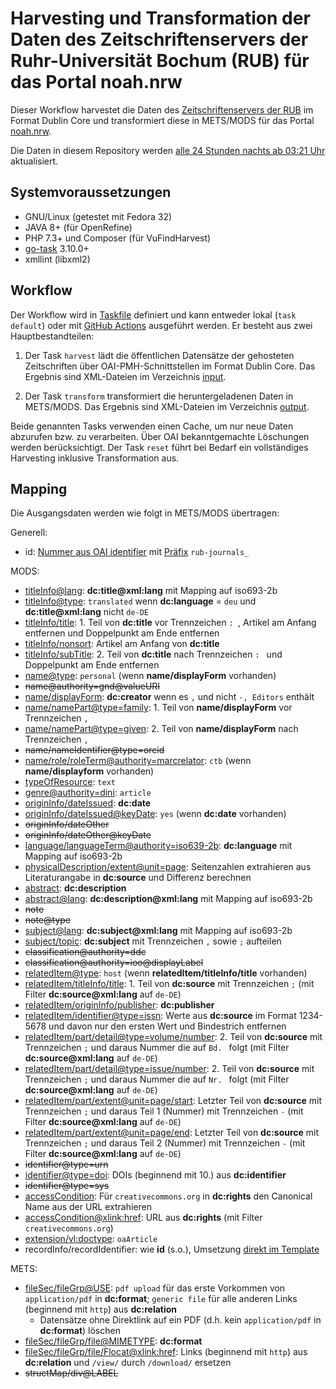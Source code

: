 # Harvesting und Transformation der Daten des Zeitschriftenservers der Ruhr-Universität Bochum (RUB) für das Portal noah.nrw

Dieser Workflow harvestet die Daten des [Zeitschriftenservers der RUB](https://www.ub.ruhr-uni-bochum.de/Informationen/publishing.html) im Format Dublin Core und transformiert diese in METS/MODS für das Portal [noah.nrw](https://noah.nrw/).

Die Daten in diesem Repository werden [alle 24 Stunden nachts ab 03:21 Uhr](.github/workflows/default.yml#L6) aktualisiert.

## Systemvoraussetzungen

- GNU/Linux (getestet mit Fedora 32)
- JAVA 8+ (für OpenRefine)
- PHP 7.3+ und Composer (für VuFindHarvest)
- [go-task](https://github.com/go-task/task) 3.10.0+
- xmllint (libxml2)

## Workflow

Der Workflow wird in [Taskfile](Taskfile.yml) definiert und kann entweder lokal (`task default`) oder mit [GitHub Actions](.github/workflows/) ausgeführt werden. Er besteht aus zwei Hauptbestandteilen:

1. Der Task `harvest` lädt die öffentlichen Datensätze der gehosteten Zeitschriften über OAI-PMH-Schnittstellen im Format Dublin Core. Das Ergebnis sind XML-Dateien im Verzeichnis [input](input).

2. Der Task `transform` transformiert die heruntergeladenen Daten in METS/MODS. Das Ergebnis sind XML-Dateien im Verzeichnis [output](output).

Beide genannten Tasks verwenden einen Cache, um nur neue Daten abzurufen bzw. zu verarbeiten. Über OAI bekanntgemachte Löschungen werden berücksichtigt. Der Task `reset` führt bei Bedarf ein vollständiges Harvesting inklusive Transformation aus.

## Mapping

Die Ausgangsdaten werden wie folgt in METS/MODS übertragen:

Generell:

* id: [Nummer aus OAI identifier](config/harvest.ini) mit [Präfix](config/02-id.json) `rub-journals_`

MODS:

* [titleInfo@lang](config/04-titleInfo.json): **dc:title@xml:lang** mit Mapping auf iso693-2b
* [titleInfo@type](config/04-titleInfo.json): `translated` wenn **dc:language** = `deu` und **dc:title@xml:lang** nicht `de-DE`
* [titleInfo/title](config/04-titleInfo.json): 1. Teil von **dc:title** vor Trennzeichen `: `, Artikel am Anfang entfernen und Doppelpunkt am Ende entfernen
* [titleInfo/nonsort](config/04-titleInfo.json): Artikel am Anfang von **dc:title**
* [titleInfo/subTitle](config/04-titleInfo.json): 2. Teil von **dc:title** nach Trennzeichen `: ` und Doppelpunkt am Ende entfernen
* [name@type](config/04-name.json): `personal` (wenn **name/displayForm** vorhanden)
* ~~name@authority=gnd@valueURI~~
* [name/displayForm](config/04-name.json): **dc:creator** wenn es `,` und nicht `-, Editors` enthält
* [name/namePart@type=family](config/04-name.json): 1. Teil von **name/displayForm** vor Trennzeichen `, `
* [name/namePart@type=given](config/04-name.json): 2. Teil von **name/displayForm** nach Trennzeichen `, `
* ~~name/nameIdentifier@type=orcid~~
* [name/role/roleTerm@authority=marcrelator](config/04-name.json): `ctb` (wenn **name/displayform** vorhanden)
* [typeOfResource](config/template.txt): `text`
* [genre@authority=dini](config/04-genre.json): `article`
* [originInfo/dateIssued](config/04-originInfo.json): **dc:date**
* [originInfo/dateIssued@keyDate](config/04-originInfo.json): `yes` (wenn **dc:date** vorhanden)
* ~~originInfo/dateOther~~
* ~~originInfo/dateOther@keyDate~~
* [language/languageTerm@authority=iso639-2b](config/04-language.json): **dc:language** mit Mapping auf iso693-2b
* [physicalDescription/extent@unit=page](config/04-physicalDescription.json): Seitenzahlen extrahieren aus Literaturangabe in **dc:source** und Differenz berechnen
* [abstract](config/04-abstract.json): **dc:description**
* [abstract@lang](config/04-abstract.json): **dc:description@xml:lang** mit Mapping auf iso693-2b
* ~~note~~
* ~~note@type~~
* [subject@lang](config/04-subject.json): **dc:subject@xml:lang** mit Mapping auf iso693-2b
* [subject/topic](config/04-subject.json): **dc:subject** mit Trennzeichen `,` sowie `;` aufteilen
* ~~classification@authority=ddc~~
* ~~classification@authority=ioo@displayLabel~~
* [relatedItem@type](config/04-relatedItem.json): `host` (wenn **relatedItem/titleInfo/title** vorhanden)
* [relatedItem/titleInfo/title](config/04-relatedItem.json): 1. Teil von **dc:source** mit Trennzeichen `;` (mit Filter **dc:source@xml:lang** auf `de-DE`)
* [relatedItem/originInfo/publisher](config/04-relatedItem.json): **dc:publisher**
* [relatedItem/identifier@type=issn](config/04-relatedItem.json): Werte aus **dc:source** im Format 1234-5678 und davon nur den ersten Wert und Bindestrich entfernen
* [relatedItem/part/detail@type=volume/number](config/04-relatedItem.json): 2. Teil von **dc:source** mit Trennzeichen `;` und daraus Nummer die auf `Bd. ` folgt (mit Filter **dc:source@xml:lang** auf `de-DE`)
* [relatedItem/part/detail@type=issue/number](config/04-relatedItem.json): 2. Teil von **dc:source** mit Trennzeichen `;` und daraus Nummer die auf `Nr. ` folgt (mit Filter **dc:source@xml:lang** auf `de-DE`)
* [relatedItem/part/extent@unit=page/start](config/04-relatedItem.json): Letzter Teil von **dc:source** mit Trennzeichen `;` und daraus Teil 1 (Nummer) mit Trennzeichen `-` (mit Filter **dc:source@xml:lang** auf `de-DE`)
* [relatedItem/part/extent@unit=page/end](config/04-relatedItem.json):  Letzter Teil von **dc:source** mit Trennzeichen `;` und daraus Teil 2 (Nummer) mit Trennzeichen `-` (mit Filter **dc:source@xml:lang** auf `de-DE`)
* ~~identifier@type=urn~~
* [identifier@type=doi](config/04-identifier.json): DOIs (beginnend mit 10.) aus **dc:identifier**
* ~~identifier@type=sys~~
* [accessCondition](config/04-accessCondition.json): Für `creativecommons.org` in **dc:rights** den Canonical Name aus der URL extrahieren
* [accessCondition@xlink:href](config/04-accessCondition.json): URL aus **dc:rights** (mit Filter `creativecommons.org`)
* [extension/vl:doctype](config/04-extension.json): `oaArticle`
* recordInfo/recordIdentifier: wie **id** (s.o.), Umsetzung [direkt im Template](config/template.txt)

METS:

* [fileSec/fileGrp@USE](config/04-fileSec.json): `pdf upload` für das erste Vorkommen von `application/pdf` in **dc:format**; `generic file` für alle anderen Links (beginnend mit `http`) aus **dc:relation**
  * Datensätze ohne Direktlink auf ein PDF (d.h. kein `application/pdf` in **dc:format**) löschen
* [fileSec/fileGrp/file@MIMETYPE](config/04-fileSec.json): **dc:format**
* [fileSec/fileGrp/file/Flocat@xlink:href](config/04-fileSec.json): Links (beginnend mit `http`) aus **dc:relation** und `/view/` durch `/download/` ersetzen
* ~~structMap/div@LABEL~~
